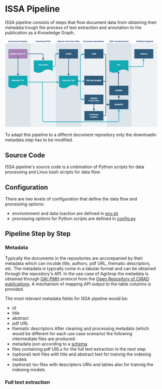 # ISSA Pipeline

ISSA pipeline consists of steps that flow document data from obtaining their metadata trough the process of text extraction and annotation to the publication as a Knowledge Graph.

<img src="doc/pipeline_details.png" width="700" />

To adapt this pipeline to a differnt document repository only the downloadin metadata step has to be modified.

## Source Code

ISSA pipeline's source code is a cmbination of Python scripts for data processing and Linux bash scripts for data flow. 

## Configuration

There are two levels of configuration that define the data flow and processing options:
 - environnment and data loaction are defined in [env.sh](../env.sh)
 - processing options for Python scripts are defined in [config.py](config.py)

## Pipeline Step by Step
### Metadata
Typically the documents in the repositories are accompanied by their metadata which can inculde title, authors, pdf URL, thematic descriptors, etc. 
The metadata is typically come in a tabular format and can be obtained through the repository's API. In the use case of Agritrop the metadata is obtained through [OAI-PMH](https://www.openarchives.org/pmh/) protocol from the [Open Repository of CIRAD publications](https://agritrop.cirad.fr/). A mechanism of mapping API output to the table columns is provided.

The most relevant metadata fields for ISSA pipeline would be:
- id
- title
- abstract
- pdf URL
- thematic descriptors
After cleaning and processing metadata (which would be different for each use case scenario) the following intermediate files are produced:
- metadata json according to a [schema](metadata/ISSA_json_schema.txt) 
- files containing pdf URLs for the full text extraction in the next step
- (optional) text files with title and abstract text for trainnig the indexing models
- (optional) tsv files with descriptors URIs and lables also for trainnig the indexing models 

### Full text extraction
